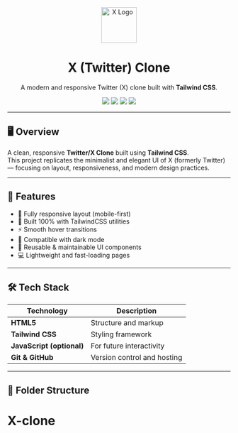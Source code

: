 <div align="center">
  <img src="[//abs.twimg.com/favicons/twitter.3.ico](https://freelogopng.com/images/all_img/1690643591twitter-x-logo-png.png)" alt="X Logo" width="80" />
  <h1>X (Twitter) Clone</h1>
  <p>A modern and responsive Twitter (X) clone built with <b>Tailwind CSS</b>.</p>

  <p>
    <img src="https://img.shields.io/badge/Made%20with-TailwindCSS-38B2AC?style=for-the-badge&logo=tailwindcss" />
    <img src="https://img.shields.io/badge/HTML5-orange?style=for-the-badge&logo=html5" />
    <img src="https://img.shields.io/badge/Responsive-Design-success?style=for-the-badge&logo=css3" />
    <img src="https://img.shields.io/badge/License-MIT-blue?style=for-the-badge" />
  </p>
</div>

---

## 🖥️ Overview  

A clean, responsive **Twitter/X Clone** built using **Tailwind CSS**.  
This project replicates the minimalist and elegant UI of X (formerly Twitter) — focusing on layout, responsiveness, and modern design practices.

---

## 🚀 Features  

- 📱 Fully responsive layout (mobile-first)  
- 🎨 Built 100% with TailwindCSS utilities  
- ⚡ Smooth hover transitions  
- 🌙 Compatible with dark mode  
- 🧩 Reusable & maintainable UI components  
- 💻 Lightweight and fast-loading pages  

---

## 🛠️ Tech Stack  

| Technology | Description |
|-------------|-------------|
| **HTML5** | Structure and markup |
| **Tailwind CSS** | Styling framework |
| **JavaScript (optional)** | For future interactivity |
| **Git & GitHub** | Version control and hosting |

---

## 📂 Folder Structure  

# X-clone
